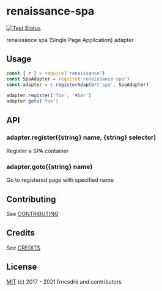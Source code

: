 # renaissance-spa

[![Test Status](https://github.com/frncsdrk/renaissance-spa/workflows/test/badge.svg?branch)](https://github.com/frncsdrk/renaissance-spa/actions)

renaissance spa (Single Page Application) adapter

## Usage

```js
const { r } = require('renaissance')
const SpaAdapter = require('renaissance-spa')
const adapter = r.registerAdapter('spa', SpaAdapter)

adapter.register('foo', '#bar')
adapter.goto('foo')
```

## API

### adapter.register({string} name, {string} selector)

Register a SPA container

### adapter.goto({string} name)

Go to registered page with specified name

## Contributing

See [CONTRIBUTING](https://github.com/frncsdrk/renaissance-spa/blob/master/CONTRIBUTING.md)

## Credits

See [CREDITS](https://github.com/frncsdrk/renaissance-spa/blob/master/CREDITS)

## License

[MIT](https://github.com/frncsdrk/renaissance-spa/blob/master/LICENSE) (c) 2017 - 2021 frncsdrk and contributors
